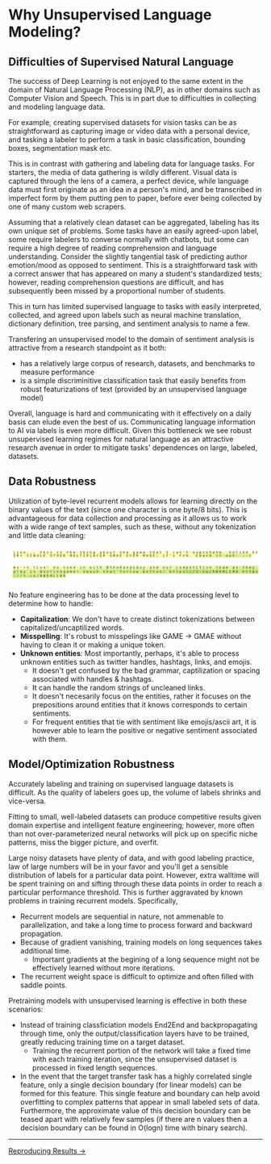 # Why Unsupervised Language Modeling?
## Difficulties of Supervised Natural Language
The success of Deep Learning is not enjoyed to the same extent in the domain of Natural Language Processing (NLP), as in other domains such as Computer Vision and Speech. This is in part due to difficulties in collecting and modeling language data.

For example, creating supervised datasets for vision tasks can be as straightforward as capturing image or video data with a personal device, and tasking a labeler to perform a task in basic classification, bounding boxes, segmentation mask etc.

This is in contrast with gathering and labeling data for language tasks. For starters, the media of data gathering is wildly different. Visual data is captured through the lens of a camera, a perfect device, while language data must first originate as an idea in a person's mind, and be transcribed in imperfect form by them putting pen to paper, before ever being collected by one of many custom web scrapers. 

Assuming that a relatively clean dataset can be aggregated, labeling has its own unique set of problems. Some tasks have an easily agreed-upon label, some require labelers to converse normally with chatbots, but some can require a high degree of reading comprehension and language understanding. Consider the slightly tangential task of predicting author emotion/mood as opposed to sentiment. This is a straightforward task with a correct answer that has appeared on many a student's standardized tests; however, reading comprehension questions are difficult, and has subsequently been missed by a proportional number of students.

This in turn has limited supervised language to tasks with easily interpreted, collected, and agreed upon labels such as neural machine translation, dictionary definition, tree parsing, and sentiment analysis to name a few.

Transfering an unsupervised model to the domain of sentiment analysis is attractive from a research standpoint as it both:
 * has a relatively large corpus of research, datasets, and benchmarks to measure performance
 * is a simple discriminitive classification task that easily benefits from robust featurizations of text (provided by an unsupervised language model)

Overall, language is hard and communicating with it effectively on a daily basis can elude even the best of us. Communicating language information to AI via labels is even more difficult. Given this bottleneck we see robust unsupervised learning regimes for natural language as an attractive research avenue in order to mitigate tasks' dependences on large, labeled, datasets.  

## Data Robustness 
Utilization of byte-level recurrent models allows for learning directly on the binary values of the text (since one character is one byte/8 bits). This is advantageous for data collection and processing as it allows us to work with a wide range of text samples, such as these, without any tokenization and little data cleaning:
 
![Robustness examples](../figures/errors.png "Activation heatmap for erroneous sentiment samples")
 
No feature engineering has to be done at the data processing level to determine how to handle:
 * **Capitalization**: We don't have to create distinct tokenizations between capitalized/uncaptilized words. 
 * **Misspelling**: It's robust to misspelings like GAME -> GMAE without having to clean it or making a unique token.
 * **Unknown entities**: Most importantly, perhaps, it's able to process unknown entities such as twitter handles, hashtags, links, and emojis. 
   * It doesn't get confused by the bad grammar, captilization or spacing associated with handles & hashtags. 
   * It can handle the random strings of uncleaned links. 
   * It doesn't necesarily focus on the entities, rather it focuses on the prepositions around entities that it knows corresponds to certain sentiments. 
   * For frequent entities that tie with sentiment like emojis/ascii art, it is however able to learn the positive or negative sentiment associated with them.

## Model/Optimization Robustness
Accurately labeling and training on supervised language datasets is difficult. As the quality of labelers goes up, the volume of labels shrinks and vice-versa. 

Fitting to small, well-labeled datasets can produce competitive results given domain expertise and intelligent feature engineering; however, more often than not over-parameterized neural networks will pick up on specific niche patterns, miss the bigger picture, and overfit. 

Large noisy datasets have plenty of data, and with good labeling practice, law of large numbers will be in your favor and you'll get a sensible distribution of labels for a particular data point. However, extra walltime will be spent training on and sifting through these data points in order to reach a particular performance threshold. This is further aggravated by known problems in training recurrent models. Specifically,
 * Recurrent models are sequential in nature, not ammenable to parallelization, and take a long time to process forward and backward propagation.
 * Because of gradient vanishing, training models on long sequences takes additional time. 
   * Important gradients at the begining of a long sequence might not be effectively learned without more iterations.
 * The recurrent weight space is difficult to optimize and often filled with saddle points.

Pretraining models with unsupervised learning is effective in both these scenarios:
 * Instead of training classficiation models End2End and backpropagating through time, only the output/classification layers have to be trained, greatly reducing training time on a target dataset.
   * Training the recurrent portion of the network will take a fixed time with each training iteration, since the unsupervised dataset is processed in fixed length sequences.
 * In the event that the target transfer task has a highly correlated single feature, only a single decision boundary (for linear models) can be formed for this feature. This single feature and boundary can help avoid overfitting to complex patterns that appear in small labeled sets of data. Furthermore, the approximate value of this decision boundary can be teased apart with relatively few samples (if there are n values then a decision boundary can be found in O(logn) time with binary search).

-----

[Reproducing Results ->](./reproduction.md) 